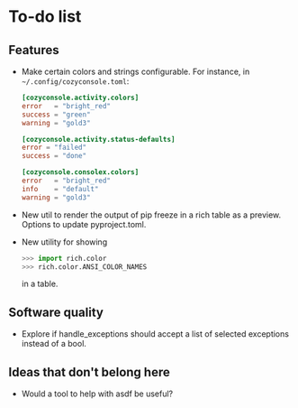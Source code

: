 # To-do list

## Features

- Make certain colors and strings configurable. For instance, in
  `~/.config/cozyconsole.toml`:

   ```toml
   [cozyconsole.activity.colors]
   error   = "bright_red"
   success = "green"
   warning = "gold3"

   [cozyconsole.activity.status-defaults]
   error = "failed"
   success = "done"

   [cozyconsole.consolex.colors]
   error   = "bright_red"
   info    = "default"
   warning = "gold3"
   ```

- New util to render the output of pip freeze in a rich table as a preview.
  Options to update pyproject.toml.

- New utility for showing

   ```python
   >>> import rich.color
   >>> rich.color.ANSI_COLOR_NAMES
   ```

   in a table.


## Software quality

- Explore if handle_exceptions should accept a list of selected exceptions
  instead of a bool.


## Ideas that don't belong here

- Would a tool to help with asdf be useful?
